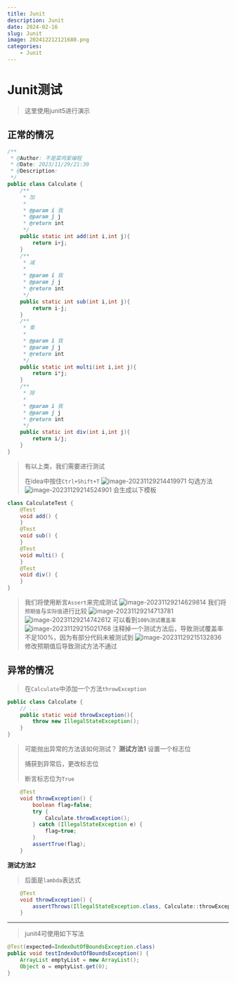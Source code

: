 ```yaml
---
title: Junit
description: Junit
date: 2024-02-16
slug: Junit
image: 202412212121680.png
categories:
    - Junit
---
```


# Junit测试
> 这里使用junit5进行演示
## 正常的情况
```java
/**
 * @Author: 不是菜鸡爱编程
 * @Date: 2023/11/29/21:30
 * @Description:
 */
public class Calculate {
    /**
     * 加
     *
     * @param i 我
     * @param j j
     * @return int
     */
    public static int add(int i,int j){
        return i+j;
    }
    /**
     * 减
     *
     * @param i 我
     * @param j j
     * @return int
     */
    public static int sub(int i,int j){
        return i-j;
    }
    /**
     * 乘
     *
     * @param i 我
     * @param j j
     * @return int
     */
    public static int multi(int i,int j){
        return i*j;
    }
    /**
     * 除
     *
     * @param i 我
     * @param j j
     * @return int
     */
    public static int div(int i,int j){
        return i/j;
    }
}
```
> 有以上类，我们需要进行测试
>
> 在idea中按住`Ctrl+Shift+T`
![image-20231129214419971](https://raw.githubusercontent.com/IsUnderAchiever/markdown-img/master/PicGo01/202311292144145_repeat_1701265469164__211203.png)
> 勾选方法
![image-20231129214524901](https://raw.githubusercontent.com/IsUnderAchiever/markdown-img/master/PicGo01/202311292145937_repeat_1701265524954__145173.png)
> 会生成以下模板
```java
class CalculateTest {
    @Test
    void add() {
    }
    @Test
    void sub() {
    }
    @Test
    void multi() {
    }
    @Test
    void div() {
    }
}
```
> 我们将使用断言`Assert`来完成测试
![image-20231129214629814](https://raw.githubusercontent.com/IsUnderAchiever/markdown-img/master/PicGo01/202311292146882_repeat_1701265589895__016984.png)
> 我们将`预期值`与`实际值`进行比较
![image-20231129214713781](https://raw.githubusercontent.com/IsUnderAchiever/markdown-img/master/PicGo01/202311292147830_repeat_1701265633841__794593.png)
![image-20231129214742612](https://raw.githubusercontent.com/IsUnderAchiever/markdown-img/master/PicGo01/202311292147718_repeat_1701265662728__041266.png)
> 可以看到`100%测试覆盖率`
![image-20231129215021768](https://raw.githubusercontent.com/IsUnderAchiever/markdown-img/master/PicGo01/202311292150876_repeat_1701265821886__706483.png)
> 注释掉一个测试方法后，导致测试覆盖率不足100%，因为有部分代码未被测试到
![image-20231129215132836](https://raw.githubusercontent.com/IsUnderAchiever/markdown-img/master/PicGo01/202311292151937_repeat_1701265892946__483201.png)
> 修改预期值后导致测试方法不通过
## 异常的情况
> 在`Calculate`中添加一个方法`throwException`
```java
public class Calculate {
    // ...
	public static void throwException(){
        throw new IllegalStateException();
    }
}
```
> 可能抛出异常的方法该如何测试？
**测试方法1**
> 设置一个标志位
>
> 捕获到异常后，更改标志位
>
> 断言标志位为`True`
```java
    @Test
    void throwException() {
        boolean flag=false;
        try {
            Calculate.throwException();
        } catch (IllegalStateException e) {
            flag=true;
        }
        assertTrue(flag);
    }
```
**测试方法2**
> 后面是`lambda`表达式
```java
    @Test
    void throwException() {
        assertThrows(IllegalStateException.class, Calculate::throwException);
    }
```
---------
> junit4可使用如下写法
```java
@Test(expected=IndexOutOfBoundsException.class)
public void testIndexOutOfBoundsException() {
    ArrayList emptyList = new ArrayList();
    Object o = emptyList.get(0);
}
```
